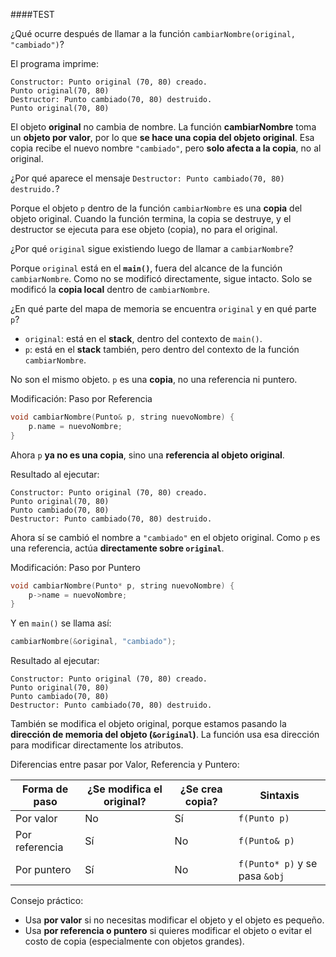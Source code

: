 ####TEST

¿Qué ocurre después de llamar a la función `cambiarNombre(original, "cambiado")`?

El programa imprime:

```
Constructor: Punto original (70, 80) creado.
Punto original(70, 80)
Destructor: Punto cambiado(70, 80) destruido.
Punto original(70, 80)
```

El objeto **original** no cambia de nombre. La función **cambiarNombre** toma un **objeto por valor**, por lo que **se hace una copia del objeto original**. Esa copia recibe el nuevo nombre `"cambiado"`, pero **solo afecta a la copia**, no al original.



¿Por qué aparece el mensaje `Destructor: Punto cambiado(70, 80) destruido.`?

Porque el objeto `p` dentro de la función `cambiarNombre` es una **copia** del objeto original. Cuando la función termina, la copia se destruye, y el destructor se ejecuta para ese objeto (copia), no para el original.



¿Por qué `original` sigue existiendo luego de llamar a `cambiarNombre`?

Porque `original` está en el **`main()`**, fuera del alcance de la función `cambiarNombre`. Como no se modificó directamente, sigue intacto. Solo se modificó la **copia local** dentro de `cambiarNombre`.



¿En qué parte del mapa de memoria se encuentra `original` y en qué parte `p`?

- `original`: está en el **stack**, dentro del contexto de `main()`.
- `p`: está en el **stack** también, pero dentro del contexto de la función `cambiarNombre`.

No son el mismo objeto. `p` es una **copia**, no una referencia ni puntero.



Modificación: Paso por Referencia

```cpp
void cambiarNombre(Punto& p, string nuevoNombre) {
	p.name = nuevoNombre;
}
```

Ahora `p` **ya no es una copia**, sino una **referencia al objeto original**.

Resultado al ejecutar:

```
Constructor: Punto original (70, 80) creado.
Punto original(70, 80)
Punto cambiado(70, 80)
Destructor: Punto cambiado(70, 80) destruido.
```

Ahora sí se cambió el nombre a `"cambiado"` en el objeto original. Como `p` es una referencia, actúa **directamente sobre `original`**.



Modificación: Paso por Puntero

```cpp
void cambiarNombre(Punto* p, string nuevoNombre) {
	p->name = nuevoNombre;
}
```

Y en `main()` se llama así:

```cpp
cambiarNombre(&original, "cambiado");
```

Resultado al ejecutar:

```
Constructor: Punto original (70, 80) creado.
Punto original(70, 80)
Punto cambiado(70, 80)
Destructor: Punto cambiado(70, 80) destruido.
```

También se modifica el objeto original, porque estamos pasando la **dirección de memoria del objeto (`&original`)**. La función usa esa dirección para modificar directamente los atributos.



Diferencias entre pasar por Valor, Referencia y Puntero:

| Forma de paso     | ¿Se modifica el original? | ¿Se crea copia? | Sintaxis |
|-------------------|----------------------------|------------------|----------|
| Por valor         |  No                     |    Sí           | `f(Punto p)` |
| Por referencia    |  Sí                     |    No           | `f(Punto& p)` |
| Por puntero       |  Sí                     |    No           | `f(Punto* p)` y se pasa `&obj` |

Consejo práctico:

- Usa **por valor** si no necesitas modificar el objeto y el objeto es pequeño.
- Usa **por referencia o puntero** si quieres modificar el objeto o evitar el costo de copia (especialmente con objetos grandes).




